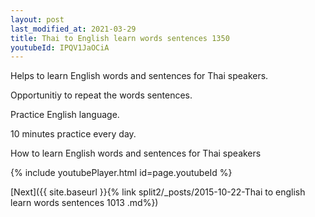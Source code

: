 ```yaml
---
layout: post
last_modified_at: 2021-03-29
title: Thai to English learn words sentences 1350 
youtubeId: IPQV1JaOCiA
---
```

 
 
Helps to learn English words and sentences for Thai speakers.

Opportunitiy to repeat the words sentences. 

Practice English language. 
 
10 minutes practice every day. 
 
How to learn English words and sentences for Thai speakers 
 
{% include youtubePlayer.html id=page.youtubeId %}
 
 
[Next]({{ site.baseurl }}{% link  split2/_posts/2015-10-22-Thai to english learn words sentences 1013 .md%})
 
